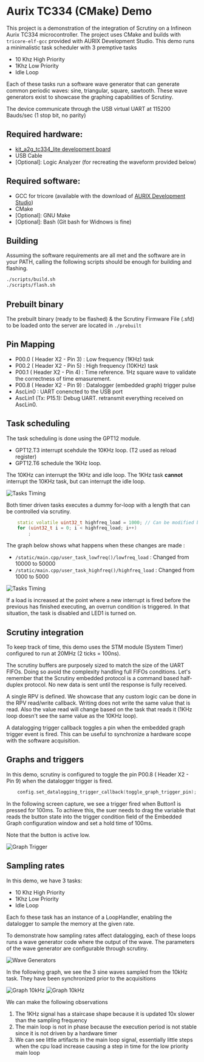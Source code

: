 
# Aurix TC334 (CMake) Demo

This project is a demonstration of the integration of Scrutiny on a Infineon Aurix TC334 microcontroller. The project uses CMake and builds with ``tricore-elf-gcc`` provided with AURIX Development Studio. This demo runs a minimalistic task scheduler with 3 premptive tasks 
 
 - 10 Khz High Priority
 - 1Khz Low Priority
 - Idle Loop

 Each of these tasks run a software wave generator that can generate common periodic waves: sine, triangular, square, sawtooth. These wave generators exist to showcase the graphing capabilities of Scrutiny.

 The device communicate through the USB virtual UART at 115200 Bauds/sec (1 stop bit, no parity)

## Required hardware:

 - [kit_a2g_tc334_lite development board](https://www.infineon.com/cms/en/product/evaluation-boards/kit_a2g_tc334_lite/)
 - USB Cable
 - \[Optional\]: Logic Analyzer (for recreating the waveform provided below)

## Required software:

 - GCC for tricore (available with the download of [AURIX Development Studio](https://www.infineon.com/cms/en/product/promopages/aurix-development-studio/))
 - CMake
 - \[Optional\]: GNU Make
 - \[Optional\]: Bash (Git bash for Widnows is fine)

## Building

Assuming the software requirements are all met and the software are in your PATH, calling the following scripts should be enough for building and flashing.

```bash
./scripts/build.sh
./scripts/flash.sh
```

## Prebuilt binary

The prebuilt binary (ready to be flashed) & the Scrutiny Firmware File (.sfd) to be loaded onto the server are located in ``./prebuilt``

## Pin Mapping

 -  P00.0 ( Header X2 - Pin 3) : Low frequency (1KHz) task
 -  P00.2 ( Header X2 - Pin 5) : High frequency (10KHz) task
 -  P00.1 ( Header X2 - Pin 4) : Time reference. 1Hz square wave to validate the correctness of time emasurement.
 -  P00.8 ( Header X2 - Pin 9) : Datalogger (embedded graph) trigger pulse
 -  AscLin0 : UART conencted to the USB port
 -  AscLin1 (Tx: P15.1): Debug UART. retransmit everything received on AscLin0. 


## Task scheduling

The task scheduling is done using the GPT12 module. 

- GPT12.T3 interrupt scehdule the 10KHz loop. (T2 used as reload register)
- GPT12.T6 schedule the 1KHz loop. 

The 10KHz can interrupt the 1KHz and idle loop. The 1KHz task **cannot** interrupt the 10KHz task, but can interrupt the idle loop.

![Tasks Timing](images/tasks-timing.png)

Both timer driven tasks executes a dummy for-loop with a length that can be controlled via scrutiny. 

```c++
    static volatile uint32_t highfreq_load = 1000; // Can be modified by scrutiny
    for (uint32_t i = 0; i < highfreq_load; i++)
        ;
```

The graph below shows what happens when these changes are made : 

 - ``/static/main.cpp/user_task_lowfreq()/lowfreq_load`` : Changed from 10000 to 50000
 - ``/static/main.cpp/user_task_highfreq()/highfreq_load`` : Changed from 1000 to 5000

![Tasks Timing](images/tasks-timing-loaded.png)

If a load is increased at the point where a new interrupt is fired before the previous has finished executing, an overrun condition is triggered. In that situation, the task is disabled and LED1 is turned on.

## Scrutiny integration

To keep track of time, this demo uses the STM module (System Timer) configured to run at 20MHz (2 ticks = 100ns).

The scrutiny buffers are purposely sized to match the size of the UART FIFOs. Doing so avoid the complexity handling full FIFOs conditions. Let's remember that the Scrutiny embedded protocol is a command based half-duplex protocol. No new data is sent until the response is fully received.

A single RPV is defined. We showcase that any custom logic can be done in the RPV read/write callback. Writing does not write the same value that is read. Also the value read will change based on the task that reads it (1KHz loop doesn't see the same value as the 10KHz loop).

A datalogging trigger callback toggles a pin when the embedded graph trigger event is fired. This can be useful to synchronize a hardware scope with the software acquisition. 

## Graphs and triggers

In this demo, scrutiny is configured to toggle the pin P00.8 ( Header X2 - Pin 9) when the datalogger trigger is fired.

```c++
    config.set_datalogging_trigger_callback(toggle_graph_trigger_pin);
```

In the following screen capture, we see a trigger fired when Button1 is pressed for 100ms. To achieve this, the suer needs to drag the variable that reads the button state into the trigger condition field of the Embedded Graph configuration window and set a hold time of 100ms.

Note that the button is active low.

![Graph Trigger](images/graph-hold-time.png)

## Sampling rates

In this demo, we have 3 tasks:

 - 10 Khz High Priority
 - 1Khz Low Priority
 - Idle Loop

 Each fo these task has an instance of a LoopHandler, enabling the datalogger to sample the memory at the given rate.

 To demonstrate how sampling rates affect datalogging, each of these loops runs a wave generator code where the output of the wave. The parameters of the wave generator are configurable through scrutiny.

 ![Wave Generators](images/wave-gen-config.png)

 In the following graph, we see the 3 sine waves sampled from the 10kHz task. They have been synchronized prior to the acquisitions

  ![Graph 10kHz](images/graph-10khz.png)
  ![Graph 10kHz](images/graph-10khz-zoom.png)

  We can make the following observations

  1. The 1KHz signal has a staircase shape because it is updated 10x slower than the sampling frequency
  2. The main loop is not in phase because the execution period is not stable since it is not driven by a hardware timer
  3. We can see little artifacts in the main loop signal, essentially little steps when the cpu load increase causing a step in time for the low priority main loop

  